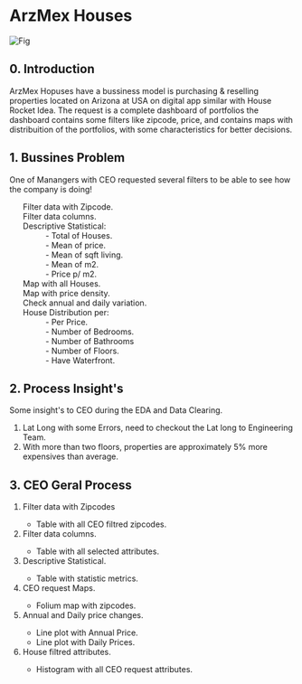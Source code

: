 # ArzMex Houses

![Fig](https://user-images.githubusercontent.com/75986085/131189690-4f75bbf1-8fd4-40e6-80d2-8d6b75779771.png)

<h2>0. Introduction</h2>
<p>ArzMex Hopuses have a bussiness model is purchasing & reselling properties located on Arizona at USA on digital app similar with House Rocket Idea. The request is a complete dashboard of portfolios the dashboard contains some filters like zipcode, price, and contains maps with distribuition of the portfolios, with some characteristics for better decisions.</p>

<h2>1. Bussines Problem</h2>
<p>One of Manangers with CEO requested several filters to be able to see how the company is doing!</p>

<ul>
  <dl>
    <dt>Filter data with Zipcode.</dt>
    <dt>Filter data columns.</dt>
    <dt>Descriptive Statistical:</dt>
      <dd>- Total of Houses.</dd>
      <dd>- Mean of price.</dd>
      <dd>- Mean of sqft living.</dd>
      <dd>- Mean of m2.</dd>
      <dd>- Price p/ m2.</dd>
    <dt>Map with all Houses.</dt>
    <dt>Map with price density.</dt>
    <dt>Check annual and daily variation.</dt>
    <dt>House Distribution per:</dt>
      <dd>- Per Price.</dd>
      <dd>- Number of Bedrooms.</dd>
      <dd>- Number of Bathrooms</dd>
      <dd>- Number of Floors.</dd>
      <dd>- Have Waterfront.</dd>
  </dl>
</ul>

<h2>2. Process Insight's</h2>
<p>Some insight's to CEO during the EDA and Data Clearing.</p>
<ol>
  <li>Lat Long with some Errors, need to checkout the Lat long to Engineering Team.</li>
  <li>With more than two floors, properties are approximately 5% more expensives than average.</li>
</ol>

<h2>3. CEO Geral Process</h2>
<ol>
  <li>Filter data with Zipcodes</li>
    <ul>
      <li>Table with all CEO filtred zipcodes.</li>
    </ul>
  <li>Filter data columns.</li>
    <ul>
      <li>Table with all selected attributes.</li>
    </ul>
  <li>Descriptive Statistical.</li>
    <ul>
      <li>Table with statistic metrics.</li>
    </ul>
  <li>CEO request Maps.</li>
    <ul>
      <li>Folium map with zipcodes.</li>
    </ul>
  <li>Annual and Daily price changes.</li>
    <ul>
      <li>Line plot with Annual Price.</li>
      <li>Line plot with Daily Prices.</li>
    </ul>
  <li>House filtred attributes.</li>
    <ul>
      <li>Histogram with all CEO request attributes.</li>
    </ul>
</ol>
